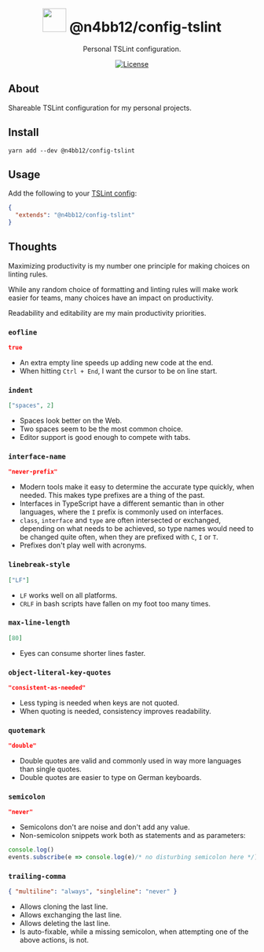 <h1 align="center">
  <img src="https://konpa.github.io/devicon/devicon.git/icons/typescript/typescript-original.svg" height="48">
  @n4bb12/config-tslint
</h1>

<p align="center">
  Personal TSLint configuration.
</p>

<p align="center">
  <a href="https://raw.githubusercontent.com/n4bb12/config-tslint/master/LICENSE">
    <img alt="License" src="https://flat.badgen.net/github/license/n4bb12/config-tslint?icon=github">
  </a>
</p>

## About

Shareable TSLint configuration for my personal projects.

## Install

```
yarn add --dev @n4bb12/config-tslint
```


## Usage

Add the following to your [TSLint config](https://palantir.github.io/tslint/usage/configuration):

```json
{
  "extends": "@n4bb12/config-tslint"
}
```


## Thoughts

Maximizing productivity is my number one principle for making choices on linting rules.

While any random choice of formatting and linting rules will make work easier for teams, many choices have an impact on productivity.

Readability and editability are my main productivity priorities.

<!-- ### `arrow-parens`

```json
"ban-single-arg-parens"
``` -->

### `eofline`

```json
true
```

- An extra empty line speeds up adding new code at the end.
- When hitting `Ctrl + End`, I want the cursor to be on line start.

### `indent`

```json
["spaces", 2]
```

- Spaces look better on the Web.
- Two spaces seem to be the most common choice.
- Editor support is good enough to compete with tabs.

### `interface-name`

```json
"never-prefix"
```

- Modern tools make it easy to determine the accurate type quickly, when needed. This makes type prefixes are a thing of the past.
- Interfaces in TypeScript have a different semantic than in other languages, where the `I` prefix is commonly used on interfaces.
- `class`, `interface` and `type` are often intersected or exchanged, depending on what needs to be achieved, so type names would need to be changed quite often, when they are prefixed with `C`, `I` or `T`.
- Prefixes don't play well with acronyms.

### `linebreak-style`

```json
["LF"]
```

- `LF` works well on all platforms.
- `CRLF` in bash scripts have fallen on my foot too many times.

### `max-line-length`

```json
[80]
```

- Eyes can consume shorter lines faster.

<!-- ### `member-access`

  "options": "no-public",
  "severity": "warning" -->

<!-- ### `no-trailing-whitespace`

  "severity": "warning" -->

### `object-literal-key-quotes`

```json
"consistent-as-needed"
```

- Less typing is needed when keys are not quoted.
- When quoting is needed, consistency improves readability.

### `quotemark`

```json
"double"
```

- Double quotes are valid and commonly used in way more languages than single quotes.
- Double quotes are easier to type on German keyboards.

### `semicolon`

```json
"never"
```

- Semicolons don't are noise and don't add any value.
- Non-semicolon snippets work both as statements and as parameters:

```ts
console.log()
events.subscribe(e => console.log(e)/* no disturbing semicolon here */)
```

### `trailing-comma`

```json
{ "multiline": "always", "singleline": "never" }
```

- Allows cloning the last line.
- Allows exchanging the last line.
- Allows deleting the last line.
- Is auto-fixable, while a missing semicolon, when attempting one of the above actions, is not.
